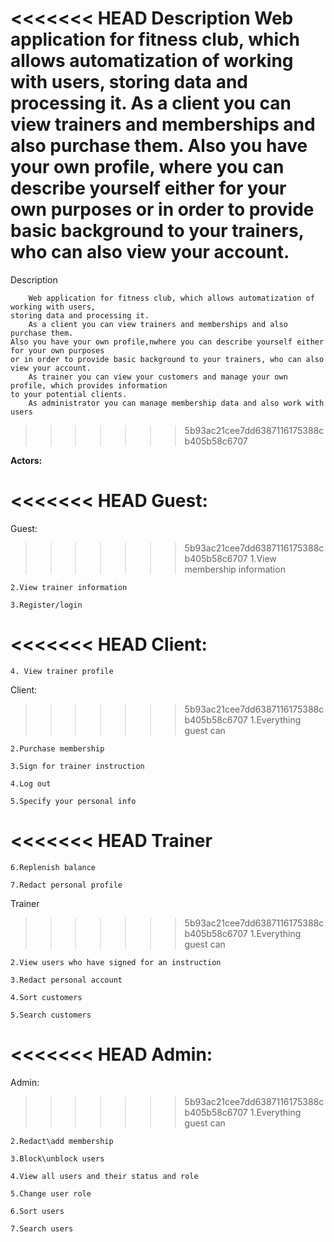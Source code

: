 <<<<<<< HEAD
**Description**
    Web application for fitness club, which allows automatization of working with users, storing data and processing it.
As a client you can view trainers and memberships and also purchase them. Also you have your own profile,
where you can describe yourself either for your own purposes or in order to provide basic background to your trainers, who
can also view your account.
=======
Description

        Web application for fitness club, which allows automatization of working with users,
    storing data and processing it.
        As a client you can view trainers and memberships and also purchase them.
    Also you have your own profile,nwhere you can describe yourself either for your own purposes
    or in order to provide basic background to your trainers, who can also view your account.
        As trainer you can view your customers and manage your own profile, which provides information
    to your potential clients.
        As administrator you can manage membership data and also work with users
>>>>>>> 5b93ac21cee7dd6387116175388cb405b58c6707

**Actors:**

<<<<<<< HEAD
  **Guest:**
=======
  Guest:
  
>>>>>>> 5b93ac21cee7dd6387116175388cb405b58c6707
    1.View membership information
    
    2.View trainer information
    
    3.Register/login
    
<<<<<<< HEAD
  **Client:**
=======
    4. View trainer profile
    
  Client:
  
>>>>>>> 5b93ac21cee7dd6387116175388cb405b58c6707
    1.Everything guest can
    
    2.Purchase membership
    
    3.Sign for trainer instruction
    
    4.Log out
    
    5.Specify your personal info
    
<<<<<<< HEAD
  **Trainer**
=======
    6.Replenish balance
    
    7.Redact personal profile
    
  Trainer
  
>>>>>>> 5b93ac21cee7dd6387116175388cb405b58c6707
    1.Everything guest can
    
    2.View users who have signed for an instruction
    
    3.Redact personal account
    
    4.Sort customers
    
    5.Search customers
    
<<<<<<< HEAD
  **Admin:**
=======
  Admin:
  
>>>>>>> 5b93ac21cee7dd6387116175388cb405b58c6707
    1.Everything guest can
    
    2.Redact\add membership
    
    3.Block\unblock users
    
    4.View all users and their status and role
    
    5.Change user role
    
    6.Sort users
    
    7.Search users
